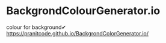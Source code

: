 # BackgrondColourGenerator.io
colour for background✔
https://pranitcode.github.io/BackgrondColorGenerator.io/
